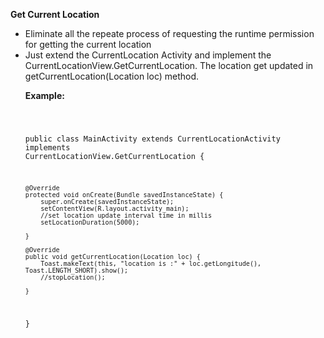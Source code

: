 <b>Get Current Location</b>
<p><ul>
<li>Eliminate all the repeate process of requesting the runtime permission for getting the current location</li>
<li>Just extend the CurrentLocation Activity and implement the CurrentLocationView.GetCurrentLocation. The location get updated in getCurrentLocation(Location loc) method.</li>
</p>





<b>Example:</b><br/>
<code><br/>

public class MainActivity extends CurrentLocationActivity implements  CurrentLocationView.GetCurrentLocation {

   
    @Override
    protected void onCreate(Bundle savedInstanceState) {
        super.onCreate(savedInstanceState);
        setContentView(R.layout.activity_main);
        //set location update interval time in millis
        setLocationDuration(5000);
        
    }

    @Override
    public void getCurrentLocation(Location loc) {
        Toast.makeText(this, "location is :" + loc.getLongitude(), Toast.LENGTH_SHORT).show();
        //stopLocation();

    }


}
</code>
